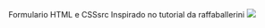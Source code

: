 Formulario HTML e CSSsrc
Inspirado no tutorial da raffaballerini
<img src="(https://user-images.githubusercontent.com/94645147/143788796-7467e02b-a0da-4ec1-ac7b-ff27f6380d96.png)">



